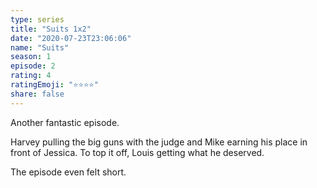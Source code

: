 ```yaml
--- 
type: series 
title: "Suits 1x2" 
date: "2020-07-23T23:06:06" 
name: "Suits" 
season: 1 
episode: 2 
rating: 4 
ratingEmoji: "⭐️⭐️⭐️⭐️" 
share: false 
---
```


Another fantastic episode.

Harvey pulling the big guns with the judge and Mike earning his place in front of Jessica. To top it off, Louis getting what he deserved.

The episode even felt short.
